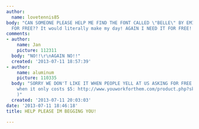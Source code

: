```yaml
---
author:
  name: lovetennis85
body: "CAN SOMEONE PLEASE HELP ME FIND THE FONT CALLED \"BELLE\" BY EMILY DARNELL
  FOR FREE?? It would literally make my day! AGAIN I NEED IT FOR FREE!!\r\n\r\n\r\n[img:sites/default/files/old-images/blog_5767.png]"
comments:
- author:
    name: Jan
    picture: 112311
  body: "NO!!\r\nAGAIN NO!!"
  created: '2013-07-11 18:57:39'
- author:
    name: aluminum
    picture: 110335
  body: "SORRY WE DON'T LIKE IT WHEN PEOPLE YELL AT US ASKING FOR FREE STUFF. \r\n\r\n(Especially
    when it only costs $5: http://www.youworkforthem.com/product.php?sku=T0196&a_aid=c5fc6cfc&a_bid=36c0cafd
    )"
  created: '2013-07-11 20:03:03'
date: '2013-07-11 18:46:18'
title: HELP PLEASE IM BEGGING YOU!

---
```

